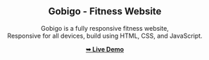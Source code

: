 <div align="center">

  <h2 align="center">Gobigo - Fitness Website</h2>

  Gobigo is a fully responsive fitness website, <br />Responsive for all devices, build using HTML, CSS, and JavaScript.

  <a href="https://gobigo.netlify.app/"><strong>➥ Live Demo</strong></a>

</div>

<br />

